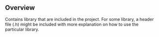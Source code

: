 ## Overview

Contains library that are included in the project.
For some library, a header file (.h) might be included with more explanation on how to use the particular library.

